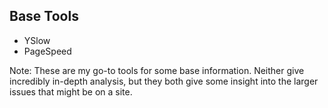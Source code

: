 ## Base Tools

* YSlow <!-- .element: class="fragment" -->
* PageSpeed <!-- .element: class="fragment" -->

Note:
These are my go-to tools for some base information. Neither give incredibly in-depth analysis, but they both give some insight into the larger issues that might be on a site.
